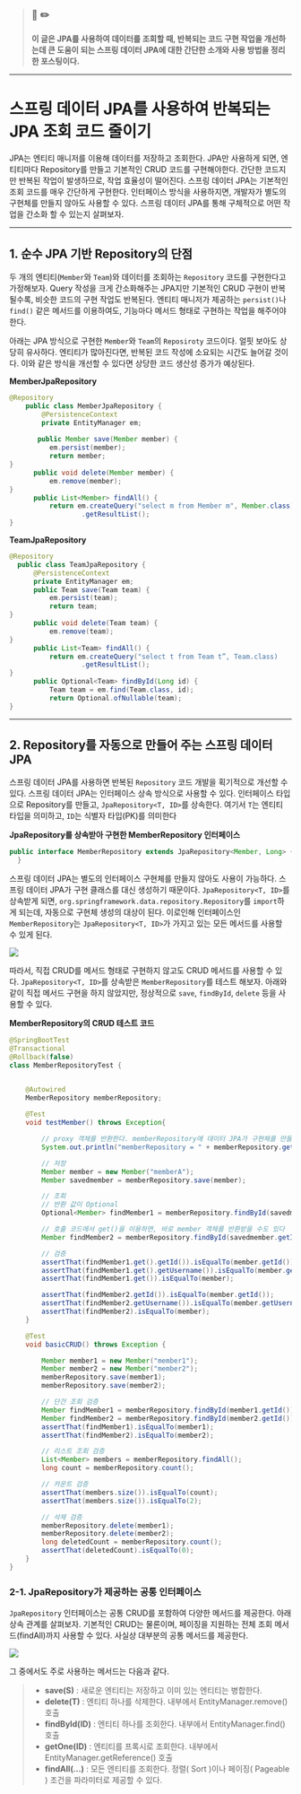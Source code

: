 > ### 📖 ✏️ 
> **이 글은 JPA를 사용하여 데이터를 조회할 때, 반복되는 코드 구현 작업을 개선하는데 큰 도움이 되는 스프링 데이터 JPA에 대한 간단한 소개와 사용 방법을 정리한 포스팅이다.**

---

# 스프링 데이터 JPA를 사용하여 반복되는 JPA 조회 코드 줄이기

JPA는 엔티티 매니저를 이용해 데이터를 저장하고 조회한다. JPA만 사용하게 되면, 엔티티마다 Repository를 만들고 기본적인 CRUD 코드를 구현해야한다. 간단한 코드지만 반복된 작업이 발생하므로, 작업 효율성이 떨어진다. 스프링 데이터 JPA는 기본적인 조회 코드를 매우 간단하게 구현한다. 인터페이스 방식을 사용하지면, 개발자가 별도의 구현체를 만들지 않아도 사용할 수 있다. 스프링 데이터 JPA를 통해 구체적으로 어떤 작업을 간소화 할 수 있는지 살펴보자.

---

## 1. 순수 JPA 기반 Repository의 단점

두 개의 엔티티(`Member`와 `Team`)와 데이터를 조회하는 `Repository` 코드를 구현한다고 가정해보자. Query 작성을 크게 간소화해주는 JPA지만 기본적인 CRUD 구현이 반복될수록, 비슷한 코드의 구현 작업도 반복된다. 엔티티 매니저가 제공하는 `persist()`나 `find()` 같은 메서드를 이용하여도, 기능마다 메서드 형태로 구현하는 작업을 해주어야 한다. 

아래는 JPA 방식으로 구현한 `Member`와 `Team`의 `Reposiroty` 코드이다. 얼핏 보아도 상당히 유사하다. 엔티티가 많아진다면, 반복된 코드 작성에 소요되는 시간도 늘어갈 것이다. 이와 같은 방식을 개선할 수 있다면 상당한 코드 생산성 증가가 예상된다.

**MemberJpaRepository**
```java
@Repository
    public class MemberJpaRepository {
        @PersistenceContext
        private EntityManager em;
  
       public Member save(Member member) {
          em.persist(member);
          return member;
}
      public void delete(Member member) {
          em.remove(member);
}
      public List<Member> findAll() {
          return em.createQuery("select m from Member m", Member.class)
                  .getResultList();
}

```

**TeamJpaRepository** 
```java
@Repository
  public class TeamJpaRepository {
      @PersistenceContext
      private EntityManager em;
      public Team save(Team team) {
          em.persist(team);
          return team;
}
      public void delete(Team team) {
          em.remove(team);
}
      public List<Team> findAll() {
          return em.createQuery("select t from Team t”, Team.class)
                  .getResultList();
}
      public Optional<Team> findById(Long id) {
          Team team = em.find(Team.class, id);
          return Optional.ofNullable(team);
}

```

---

## 2. Repository를 자동으로 만들어 주는 스프링 데이터 JPA

스프링 데이터 JPA를 사용하면 반복된 `Repository` 코드 개발을 획기적으로 개선할 수 있다. 스프링 데이터 JPA는 인터페이스 상속 방식으로 사용할 수 있다. 인터페이스 타입으로 Repository를 만들고, `JpaRepository<T, ID>`를 상속한다. 여기서 `T`는 엔티티 타입을 의미하고, `ID`는 식별자 타입(PK)를 의미한다

**JpaRepository를 상속받아 구현한 MemberRepository 인터페이스**
```java
public interface MemberRepository extends JpaRepository<Member, Long> {
  }
```

스프링 데이터 JPA는 별도의 인터페이스 구현체를 만들지 않아도 사용이 가능하다. 스프링 데이터 JPA가 구현 클래스를 대신 생성하기 때문이다. `JpaRepository<T, ID>`를 상속받게 되면, `org.springframework.data.repository.Repository`를 `import`하게 되는데, 자동으로 구현체 생성의 대상이 된다. 이로인해 인터페이스인 `MemberRepository`는 `JpaRepository<T, ID>`가 가지고 있는 모든 메서드를 사용할 수 있게 된다. 

![](https://media.vlpt.us/images/woply/post/75e0d193-e48d-44ec-821f-a1810d762916/image.png)

따라서, 직접 CRUD를 메서드 형태로 구현하지 않고도 CRUD 메서드를 사용할 수 있다. `JpaRepository<T, ID>`를 상속받은 `MemberRepository`를 테스트 해보자. 아래와 같이 직접 메서드 구현을 하지 않았지만, 정상적으로 `save`, `findById`, `delete` 등을 사용할 수 있다.


**MemberRepository의 CRUD 테스트 코드**
```java
@SpringBootTest
@Transactional
@Rollback(false)
class MemberRepositoryTest {


	@Autowired
	MemberRepository memberRepository;
	
	@Test
	void testMember() throws Exception{

		// proxy 객체를 반환한다. memberRepository에 데이터 JPA가 구현체를 만들어서 Injection한다
		System.out.println("memberRepository = " + memberRepository.getClass());

		// 저장
		Member member = new Member("memberA");
		Member savedmember = memberRepository.save(member);

		// 조회
		// 반환 값이 Optional
		Optional<Member> findMember1 = memberRepository.findById(savedmember.getId());

		// 호출 코드에서 get()을 이용하면, 바로 member 객체를 반환받을 수도 있다
		Member findMember2 = memberRepository.findById(savedmember.getId()).get();

		// 검증
		assertThat(findMember1.get().getId()).isEqualTo(member.getId());
		assertThat(findMember1.get().getUsername()).isEqualTo(member.getUsername());
		assertThat(findMember1.get()).isEqualTo(member);

		assertThat(findMember2.getId()).isEqualTo(member.getId());
		assertThat(findMember2.getUsername()).isEqualTo(member.getUsername());
		assertThat(findMember2).isEqualTo(member);
	}

	@Test
	void basicCRUD() throws Exception {

		Member member1 = new Member("member1");
		Member member2 = new Member("member2");
		memberRepository.save(member1);
		memberRepository.save(member2);

		// 단건 조회 검증
		Member findMember1 = memberRepository.findById(member1.getId()).get();
		Member findMember2 = memberRepository.findById(member2.getId()).get();
		assertThat(findMember1).isEqualTo(member1);
		assertThat(findMember2).isEqualTo(member2);

		// 리스트 조회 검증
		List<Member> members = memberRepository.findAll();
		long count = memberRepository.count();

		// 카운트 검증
		assertThat(members.size()).isEqualTo(count);
		assertThat(members.size()).isEqualTo(2);

		// 삭제 검증
		memberRepository.delete(member1);
		memberRepository.delete(member2);
		long deletedCount = memberRepository.count();
		assertThat(deletedCount).isEqualTo(0);
	}
}
```

### 2-1. JpaRepository가 제공하는 공통 인터페이스

`JpaRepository` 인터페이스는 공통 CRUD를 포함하여 다양한 메서드를 제공한다. 아래 상속 관계를 살펴보자. 기본적인 CRUD는 물론이며, 페이징을 지원하는 전체 조회 메서드(findAll)까지 사용할 수 있다. 사실상 대부분의 공통 메서드를 제공한다.

![](https://media.vlpt.us/images/woply/post/f16e9d97-5ad5-4ea9-94a2-4d5ad2f3f118/image.png)

그 중에서도 주로 사용하는 메서드는 다음과 같다.

> - **save(S)** : 새로운 엔티티는 저장하고 이미 있는 엔티티는 병합한다.
> - **delete(T)** : 엔티티 하나를 삭제한다. 내부에서 EntityManager.remove() 호출
> - **findById(ID)** : 엔티티 하나를 조회한다. 내부에서 EntityManager.find() 호출
> - **getOne(ID)** : 엔티티를 프록시로 조회한다. 내부에서 EntityManager.getReference() 호출 
> - **findAll(...)** : 모든 엔티티를 조회한다. 정렬( Sort )이나 페이징( Pageable ) 조건을 파라미터로 제공할 수 있다.






